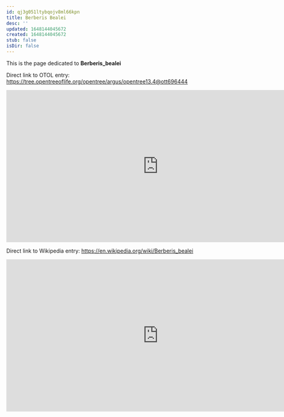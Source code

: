 ```yaml
---
id: qj3g051ltybqojv8ml66kpn
title: Berberis Bealei
desc: ''
updated: 1648144045672
created: 1648144045672
stub: false
isDir: false
---
```

This is the page dedicated to **Berberis_bealei**


Direct link to OTOL entry: https://tree.opentreeoflife.org/opentree/argus/opentree13.4@ott696444



<html>
    <body>
    <iframe src="https://tree.opentreeoflife.org/opentree/argus/opentree13.4@ott696444"
    width="800" height="400" frameborder="0" allowfullscreen> </iframe>
    </body>
</html>
    


Direct link to Wikipedia entry: https://en.wikipedia.org/wiki/Berberis_bealei



<html>
    <body>
    <iframe src="https://en.wikipedia.org/wiki/Berberis_bealei"
    width="800" height="400" frameborder="0" allowfullscreen> </iframe>
    </body>
</html>
    
